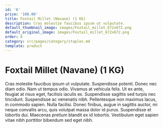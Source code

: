 ```yaml
---
id: '6'
price: '108.00'
title: Foxtail Millet (Navane) (1 KG)
description: Cras molestie faucibus ipsum ut vulputate.
default_thumbnail_image: images/Foxtail_millet_672x672.png
default_original_image: images/Foxtail_millet_672x672.png
order: 6
category: src/pages/category/staples.md
template: product
---
```


# Foxtail Millet (Navane) (1 KG)

Cras molestie faucibus ipsum ut vulputate. Suspendisse potenti. Donec nec diam odio. Nam ut tempus odio. Vivamus at vehicula felis. Ut ex ante, feugiat at risus eget, facilisis iaculis ex. Suspendisse sagittis sed turpis nec tincidunt. Suspendisse ac venenatis nibh. Pellentesque non maximus lacus, in commodo sapien. Nulla facilisi. Donec finibus, augue in sagittis auctor, mi neque convallis arcu, quis volutpat massa dolor id purus. Suspendisse et lobortis dui. Maecenas pretium blandit ex id lobortis. Vestibulum eget sapien vitae nibh porttitor bibendum sed eget nibh.